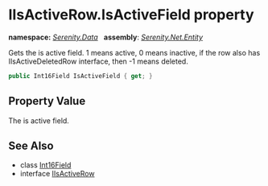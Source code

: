 # IIsActiveRow.IsActiveField property
**namespace:** *[Serenity.Data](../../README.md#serenity.data-namespace)*   **assembly**: *[Serenity.Net.Entity](../../README.md)*

Gets the is active field. 1 means active, 0 means inactive, if the row also has IIsActiveDeletedRow interface, then -1 means deleted.

```csharp
public Int16Field IsActiveField { get; }
```

## Property Value

The is active field.

## See Also

* class [Int16Field](../Int16Field.md)
* interface [IIsActiveRow](../IIsActiveRow.md)